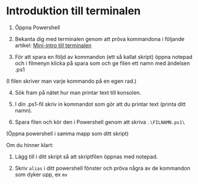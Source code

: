 # Introduktion till terminalen

1. Öppna Powershell
2. Bekanta dig med terminalen genom att pröva kommandona i följande artikel:
[Mini-intro till terminalen](https://mikroblobben.se/mini-introduktion-till-terminalen)

3. För att spara en följd av kommandon (ett så kallat skript) öppna notepad och i filmenyn klicka på spara som och ge filen ett namn med ändelsen .ps1

(I filen skriver man varje kommando på en egen rad.)

4. Sök fram på nätet hur man printar text till konsolen.

5. I din .ps1-fil skriv in kommandot som gör att du printar text (printa ditt namn).
6. Spara filen och kör den i Powershell genom att skriva  `.\FILNAMN.ps1\`

(Öppna powershell i samma mapp som ditt skript)

Om du hinner klart:

1. Lägg till i ditt skript så att skriptfilen öppnas med notepad.

2. Skriv `alias` i ditt powershell fönster och pröva några av de kommandon som dyker upp, ex `mv`